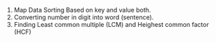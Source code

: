 1. Map Data Sorting Based on key and value both.
2. Converting number in digit into word (sentence).
3. Finding Least common multiple (LCM) and Heighest common factor (HCF)
